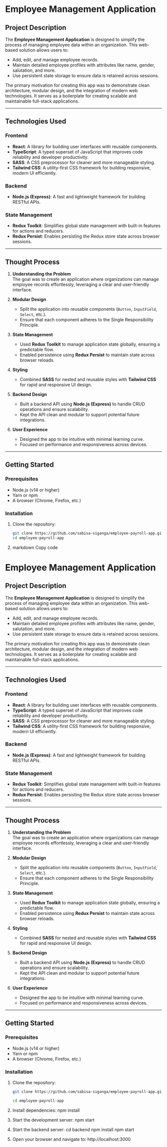 # Employee Management Application

## Project Description

The **Employee Management Application** is designed to simplify the process of managing employee data within an organization. This web-based solution allows users to:

- Add, edit, and manage employee records.
- Maintain detailed employee profiles with attributes like name, gender, salutation, and more.
- Use persistent state storage to ensure data is retained across sessions.

The primary motivation for creating this app was to demonstrate clean architecture, modular design, and the integration of modern web technologies. It serves as a boilerplate for creating scalable and maintainable full-stack applications.

---

## Technologies Used

### Frontend

- **React**: A library for building user interfaces with reusable components.
- **TypeScript**: A typed superset of JavaScript that improves code reliability and developer productivity.
- **SASS**: A CSS preprocessor for cleaner and more manageable styling.
- **Tailwind CSS**: A utility-first CSS framework for building responsive, modern UI efficiently.

### Backend

- **Node.js (Express)**: A fast and lightweight framework for building RESTful APIs.

### State Management

- **Redux Toolkit**: Simplifies global state management with built-in features for actions and reducers.
- **Redux Persist**: Enables persisting the Redux store state across browser sessions.

---

## Thought Process

1. **Understanding the Problem**  
   The goal was to create an application where organizations can manage employee records effortlessly, leveraging a clear and user-friendly interface.

2. **Modular Design**

   - Split the application into reusable components (`Button`, `InputField`, `Select`, etc.).
   - Ensure that each component adheres to the Single Responsibility Principle.

3. **State Management**

   - Used **Redux Toolkit** to manage application state globally, ensuring a predictable flow.
   - Enabled persistence using **Redux Persist** to maintain state across browser reloads.

4. **Styling**

   - Combined **SASS** for nested and reusable styles with **Tailwind CSS** for rapid and responsive UI design.

5. **Backend Design**

   - Built a backend API using **Node.js (Express)** to handle CRUD operations and ensure scalability.
   - Kept the API clean and modular to support potential future integrations.

6. **User Experience**
   - Designed the app to be intuitive with minimal learning curve.
   - Focused on performance and responsiveness across devices.

---

## Getting Started

### Prerequisites

- Node.js (v14 or higher)
- Yarn or npm
- A browser (Chrome, Firefox, etc.)

### Installation

1. Clone the repository:
   ```bash
   git clone https://github.com/sabisa-siganga/employee-payroll-app.git
   cd employee-payroll-app
   ```
2. markdown
   Copy code

# Employee Management Application

## Project Description

The **Employee Management Application** is designed to simplify the process of managing employee data within an organization. This web-based solution allows users to:

- Add, edit, and manage employee records.
- Maintain detailed employee profiles with attributes like name, gender, salutation, and more.
- Use persistent state storage to ensure data is retained across sessions.

The primary motivation for creating this app was to demonstrate clean architecture, modular design, and the integration of modern web technologies. It serves as a boilerplate for creating scalable and maintainable full-stack applications.

---

## Technologies Used

### Frontend

- **React**: A library for building user interfaces with reusable components.
- **TypeScript**: A typed superset of JavaScript that improves code reliability and developer productivity.
- **SASS**: A CSS preprocessor for cleaner and more manageable styling.
- **Tailwind CSS**: A utility-first CSS framework for building responsive, modern UI efficiently.

### Backend

- **Node.js (Express)**: A fast and lightweight framework for building RESTful APIs.

### State Management

- **Redux Toolkit**: Simplifies global state management with built-in features for actions and reducers.
- **Redux Persist**: Enables persisting the Redux store state across browser sessions.

---

## Thought Process

1. **Understanding the Problem**  
   The goal was to create an application where organizations can manage employee records effortlessly, leveraging a clear and user-friendly interface.

2. **Modular Design**

   - Split the application into reusable components (`Button`, `InputField`, `Select`, etc.).
   - Ensure that each component adheres to the Single Responsibility Principle.

3. **State Management**

   - Used **Redux Toolkit** to manage application state globally, ensuring a predictable flow.
   - Enabled persistence using **Redux Persist** to maintain state across browser reloads.

4. **Styling**

   - Combined **SASS** for nested and reusable styles with **Tailwind CSS** for rapid and responsive UI design.

5. **Backend Design**

   - Built a backend API using **Node.js (Express)** to handle CRUD operations and ensure scalability.
   - Kept the API clean and modular to support potential future integrations.

6. **User Experience**
   - Designed the app to be intuitive with minimal learning curve.
   - Focused on performance and responsiveness across devices.

---

## Getting Started

### Prerequisites

- Node.js (v14 or higher)
- Yarn or npm
- A browser (Chrome, Firefox, etc.)

### Installation

1. Clone the repository:

   ```bash
   git clone https://github.com/sabisa-siganga/employee-payroll-app.git

   cd employee-payroll-app

   ```

2. Install dependencies:
   npm install

3. Start the development server:
   npm start

4. Start the backend server:
   cd backend
   npm install
   npm start

5. Open your browser and navigate to:
   http://localhost:3000
